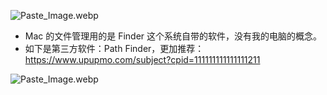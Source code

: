 
![Paste_Image.webp](https://cdn.uptmr.com/upupmo-article/mac/basic/mac-basic-1-finder-1.png)


- Mac 的文件管理用的是 Finder 这个系统自带的软件，没有我的电脑的概念。
- 如下是第三方软件：Path Finder，更加推荐：<https://www.upupmo.com/subject?cpid=111111111111111211>


![Paste_Image.webp](https://cdn.uptmr.com/upupmo-article/mac/basic/mac-basic-1-finder-2.png)
